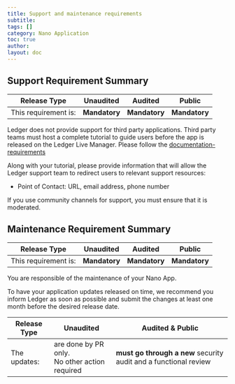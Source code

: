 ```yaml
---
title: Support and maintenance requirements
subtitle:
tags: []
category: Nano Application
toc: true
author:
layout: doc
---
```


## Support Requirement Summary

|    Release Type       |          Unaudited     |          Audited       |          Public        |
|-----------------------|------------------------|------------------------|------------------------|
|  This requirement is: |    <b>Mandatory</b>    |   <b>Mandatory</b>     |   <b>Mandatory</b>     |

Ledger does not provide support for third party applications. Third party teams must host a complete tutorial to guide users before the app is released on the Ledger Live Manager. Please follow the [documentation-requirements](../documentation-requirements)

Along with your tutorial, please provide information that will allow the Ledger support team to redirect users to relevant support resources:
- Point of Contact: URL, email address, phone number

If you use community channels for support, you must ensure that it is moderated.

## Maintenance Requirement Summary

|    Release Type       |          Unaudited     |          Audited       |          Public        |
|-----------------------|------------------------|------------------------|------------------------|
|  This requirement is: |    <b>Mandatory</b>    |   <b>Mandatory</b>     |   <b>Mandatory</b>     |

You are responsible of the maintenance of your Nano App. 

To have your application updates released on time, we recommend you inform Ledger as soon as possible and submit the changes at least one month before the desired release date.


|    Release Type       |          Unaudited     |          Audited       &          Public        |
|-----------------------|------------------------|------------------------------------------------|
|  The updates: |  are done by PR only.<br> No other action required    |   <b>must go through a new</b> security audit and a functional review|  
